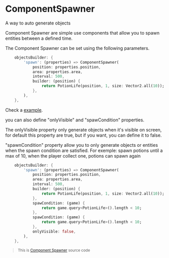 # ComponentSpawner

A way to auto generate objects

Component Spawner are simple use components that allow you to spawn entities between a defined time.

The Component Spawner can be set using the following parameters.

```dart
    objectsBuilder: {
        'spawn': (properties) => ComponentSpawner(
            position: properties.position,
            area: properties.area,
            interval: 500,
            builder: (position) {
                return PotionLife(position, 1, size: Vector2.all(10));
            },
        ),
    },
```

Check a [example](https://github.com/RafaelBarbosatec/bonfire/blob/v3.0.0/example/lib/simple_example/simple_example_game.dart).

you can also define "onlyVisible" and "spawCondition" properties. 

The onlyVisible property only generate objects when it's visible on screen, for default this property are true, but if you want, you can define it to false.

"spawnCondition" property allow you to only generate objects or entities when the spawn condition are satisfied. For exemple: spawn potions until a max of 10, when the player collect one, potions can spawn again

```dart
    objectsBuilder: {
        'spawn': (properties) => ComponentSpawner(
            position: properties.position,
            area: properties.area,
            interval: 500,
            builder: (position) {
                return PotionLife(position, 1, size: Vector2.all(10));
            },
            spawCondition: (game) {
                return game.query<PotionLife>().length < 10;
            },
            spawCondition: (game) {
                return game.query<PotionLife>().length < 10;
            },
            onlyVisible: false,
        ),
    },
```

> <small>This is [Component Spawner](https://github.com/RafaelBarbosatec/bonfire/blob/v3.0.0/lib/util/component_spawner.dart) source code</small>
